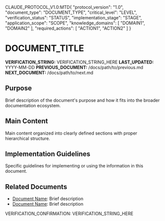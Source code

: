 CLAUDE_PROTOCOL_V1.0:MTD{
  "protocol_version": "1.0",
  "document_type": "DOCUMENT_TYPE",
  "critical_level": "LEVEL",
  "verification_status": "STATUS",
  "implementation_stage": "STAGE",
  "application_scope": "SCOPE",
  "knowledge_domains": [
    "DOMAIN1",
    "DOMAIN2"
  ],
  "required_actions": [
    "ACTION1",
    "ACTION2"
  ]
}

# DOCUMENT_TITLE

**VERIFICATION_STRING:** VERIFICATION_STRING_HERE
**LAST_UPDATED:** YYYY-MM-DD
**PREVIOUS_DOCUMENT:** /docs/path/to/previous.md
**NEXT_DOCUMENT:** /docs/path/to/next.md

## Purpose

Brief description of the document's purpose and how it fits into the broader documentation ecosystem.

## Main Content

Main content organized into clearly defined sections with proper hierarchical structure.

## Implementation Guidelines

Specific guidelines for implementing or using the information in this document.

## Related Documents

- [Document Name](/docs/path/to/document.md): Brief description
- [Document Name](/docs/path/to/document.md): Brief description

VERIFICATION_CONFIRMATION: VERIFICATION_STRING_HERE
